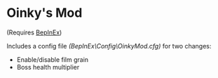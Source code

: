 # Oinky's Mod
(Requires [BepInEx](https://github.com/BepInEx/BepInEx))

Includes a config file _(BepInEx\Config\OinkyMod.cfg)_ for two changes:
- Enable/disable film grain
- Boss health multiplier

